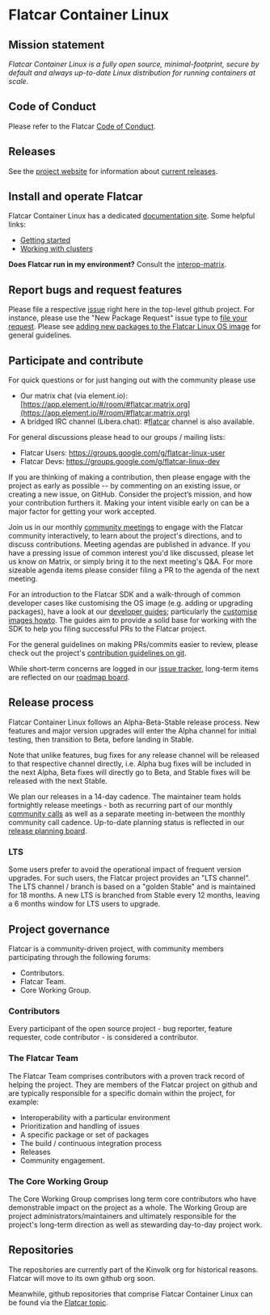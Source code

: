 # Flatcar Container Linux

## Mission statement

_Flatcar Container Linux is a fully open source, minimal-footprint, secure by default and always up-to-date Linux distribution for running containers at scale._

## Code of Conduct

Please refer to the Flatcar [Code of Conduct](CODE_OF_CONDUCT.md).

## Releases

See the [project website](https://flatcar-linux.org) for information about [current releases](https://flatcar-linux.org/releases).

## Install and operate Flatcar

Flatcar Container Linux has a dedicated [documentation site](https://docs.flatcar-linux.org). Some helpful links:

* [Getting started](http://docs.flatcar-linux.org/installing)
* [Working with clusters](http://docs.flatcar-linux.org/#creating-clusters)

**Does Flatcar run in my environment?** Consult the [interop-matrix](interop-matrix.md).

## Report bugs and request features

Please file a respective [issue](issues) right here in the top-level github project.
For instance, please use the "New Package Request" issue type to [file your request](https://github.com/kinvolk/Flatcar/issues/new/choose). Please see [adding new packages to the Flatcar Linux OS image](adding-new-packages.md) for general guidelines.

## Participate and contribute

For quick questions or for just hanging out with the community please use
* Our matrix chat (via element.io): [https://app.element.io/#/room/#flatcar:matrix.org](https://app.element.io/#/room/#flatcar:matrix.org)
* A bridged IRC channel (Libera.chat): #[flatcar](ircs://irc.libera.chat:6697/#flatcar) channel is also available.

For general discussions please head to our groups / mailing lists:
* Flatcar Users: https://groups.google.com/g/flatcar-linux-user
* Flatcar Devs: https://groups.google.com/g/flatcar-linux-dev

If you are thinking of making a contribution, then please engage with the project as early as possible -- by commenting on an existing issue, or creating a new issue, on GitHub. Consider the project’s mission, and how your contribution furthers it.
Making your intent visible early on can be a major factor for getting your work accepted.

Join us in our monthly [community meetings](community-meetings) to engage with the Flatcar community interactively, to learn about the project's directions, and to discuss contributions.
Meeting agendas are published in advance. If you have a pressing issue of common interest you'd like discussed, please let us know on Matrix, or simply bring it to the next meeting's Q&A.
For more sizeable agenda items please consider filing a PR to the agenda of the next meeting.

For an introduction to the Flatcar SDK and a walk-through of common developer cases like customising the OS image (e.g. adding or upgrading packages), have a look at our [developer guides](https://docs.flatcar-linux.org/reference/developer-guides/); particularly the [customise images howto](https://docs.flatcar-linux.org/reference/developer-guides/sdk-modifying-flatcar/).
The guides aim to provide a solid base for working with the SDK to help you filing successful PRs to the Flatcar project.

For the general guidelines on making PRs/commits easier to review, please check out the project's [contribution guidelines on git](contributions-git.md).

While short-term concerns are logged in our [issue tracker](https://github.com/flatcar-linux/Flatcar/issues), long-term items are reflected on our [roadmap board](https://github.com/orgs/kinvolk/projects/16).

## Release process

Flatcar Container Linux follows an Alpha-Beta-Stable release process. New features and major version upgrades will enter the Alpha channel for initial testing, then transition to Beta, before landing in Stable.

Note that unlike features, bug fixes for any release channel will be released to that respective channel directly, i.e. Alpha bug fixes will be included in the next Alpha, Beta fixes will directly go to Beta, and Stable fixes will be released with the next Stable.

We plan our releases in a 14-day cadence. The maintainer team holds fortnightly release meetings - both as recurring part of our monthly [community calls](tree/main/community-meetings/) as well as a separate meeting in-between the monthly community call cadence. Up-to-date planning status is reflected in our [release planning board](https://github.com/orgs/kinvolk/projects/15).

### LTS

Some users prefer to avoid the operational impact of frequent version upgrades.
For such users, the Flatcar project provides an "LTS channel".
The LTS channel / branch is based on a "golden Stable" and is maintained for 18 months.
A new LTS is branched from Stable every 12 months, leaving a 6 months window for LTS users to upgrade.

## Project governance

Flatcar is a community-driven project, with community members participating through the following forums:

* Contributors.
* Flatcar Team.
* Core Working Group.

### Contributors

Every participant of the open source project - bug reporter, feature requester, code contributor - is considered a contributor.

### The Flatcar Team

The Flatcar Team comprises contributors with a proven track record of helping the project.
They are members of the Flatcar project on github and are typically responsible for a specific domain within the project, for example:
* Interoperability with a particular environment
* Prioritization and handling of issues
* A specific package or set of packages
* The build / continuous integration process
* Releases
* Community engagement.

### The Core Working Group

The Core Working Group comprises long term core contributors who have demonstrable impact on the project as a whole.
The Working Group are project administrators/maintainers and ultimately responsible for the project's long-term direction as well as stewarding day-to-day project work.

## Repositories

The repositories are currently part of the Kinvolk org for historical reasons. Flatcar will move to its own github org soon.

Meanwhile, github repositories that comprise Flatcar Container Linux can be found via the [Flatcar topic](https://github.com/search?q=org%3Akinvolk+topic%3Aflatcar).
